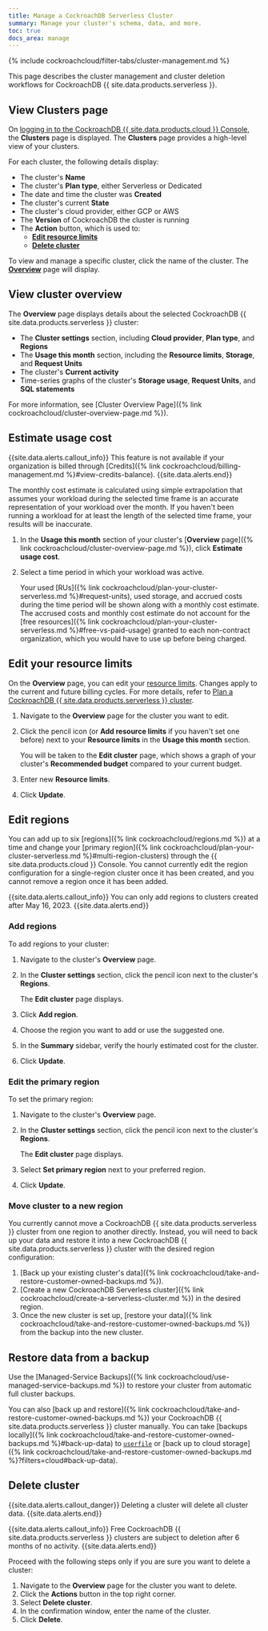 ```yaml
---
title: Manage a CockroachDB Serverless Cluster
summary: Manage your cluster's schema, data, and more.
toc: true
docs_area: manage
---
```


{% include cockroachcloud/filter-tabs/cluster-management.md %}

This page describes the cluster management and cluster deletion workflows for CockroachDB {{ site.data.products.serverless }}.

## View Clusters page

On [logging in to the CockroachDB {{ site.data.products.cloud }} Console](https://cockroachlabs.cloud/), the **Clusters** page is displayed. The **Clusters** page provides a high-level view of your clusters.

For each cluster, the following details display:

- The cluster's **Name**
- The cluster's **Plan type**, either Serverless or Dedicated
- The date and time the cluster was **Created**
- The cluster's current **State**
- The cluster's cloud provider, either GCP or AWS
- The **Version** of CockroachDB the cluster is running
- The **Action** button, which is used to:
    - [**Edit resource limits**](#edit-your-resource-limits)
    - [**Delete cluster**](#delete-cluster)

To view and manage a specific cluster, click the name of the cluster. The [**Overview**](#view-cluster-overview) page will display.

## View cluster overview

The **Overview** page displays details about the selected CockroachDB {{ site.data.products.serverless }} cluster:

- The **Cluster settings** section, including **Cloud provider**, **Plan type**, and **Regions**
- The **Usage this month** section, including the **Resource limits**, **Storage**, and **Request Units**
- The cluster's **Current activity**
- Time-series graphs of the cluster's **Storage usage**, **Request Units**, and **SQL statements**

For more information, see [Cluster Overview Page]({% link cockroachcloud/cluster-overview-page.md %}).

## Estimate usage cost

{{site.data.alerts.callout_info}}
This feature is not available if your organization is billed through [Credits]({% link cockroachcloud/billing-management.md %}#view-credits-balance).
{{site.data.alerts.end}}

The monthly cost estimate is calculated using simple extrapolation that assumes your workload during the selected time frame is an accurate representation of your workload over the month. If you haven't been running a workload for at least the length of the selected time frame, your results will be inaccurate.

1. In the **Usage this month** section of your cluster's [**Overview** page]({% link cockroachcloud/cluster-overview-page.md %}), click **Estimate usage cost**.
1. Select a time period in which your workload was active.

    Your used [RUs]({% link cockroachcloud/plan-your-cluster-serverless.md %}#request-units), used storage, and accrued costs during the time period will be shown along with a monthly cost estimate. The accrused costs and monthly cost estimate do not account for the [free resources]({% link cockroachcloud/plan-your-cluster-serverless.md %}#free-vs-paid-usage) granted to each non-contract organization, which you would have to use up before being charged.

## Edit your resource limits

On the **Overview** page, you can edit your [resource limits](https://www.cockroachlabs.com/docs/{{site.current_cloud_version}}/architecture/glossary#resource-limits). Changes apply to the current and future billing cycles. For more details, refer to [Plan a CockroachDB {{ site.data.products.serverless }} cluster](plan-your-cluster-serverless.html).

1. Navigate to the **Overview** page for the cluster you want to edit.
1. Click the pencil icon (or **Add resource limits** if you haven't set one before) next to your **Resource limits** in the **Usage this month** section.

    You will be taken to the **Edit cluster** page, which shows a graph of your cluster's **Recommended budget** compared to your current budget.

1. Enter new **Resource limits**.

1. Click **Update**.

## Edit regions

You can add up to six [regions]({% link cockroachcloud/regions.md %}) at a time and change your [primary region]({% link cockroachcloud/plan-your-cluster-serverless.md %}#multi-region-clusters) through the {{ site.data.products.cloud }} Console. You cannot currently edit the region configuration for a single-region cluster once it has been created, and you cannot remove a region once it has been added.

{{site.data.alerts.callout_info}}
You can only add regions to clusters created after May 16, 2023.
{{site.data.alerts.end}}

### Add regions

To add regions to your cluster:

1. Navigate to the cluster's **Overview** page.
1. In the **Cluster settings** section, click the pencil icon next to the cluster's **Regions**.

    The **Edit cluster** page displays.

1. Click **Add region**.
1. Choose the region you want to add or use the suggested one.
1. In the **Summary** sidebar, verify the hourly estimated cost for the cluster.
1. Click **Update**.

### Edit the primary region

To set the primary region:

1. Navigate to the cluster's **Overview** page.
1. In the **Cluster settings** section, click the pencil icon next to the cluster's **Regions**.

    The **Edit cluster** page displays.

1. Select **Set primary region** next to your preferred region.
1. Click **Update**.

### Move cluster to a new region

You currently cannot move a CockroachDB {{ site.data.products.serverless }} cluster from one region to another directly. Instead, you will need to back up your data and restore it into a new CockroachDB {{ site.data.products.serverless }} cluster with the desired region configuration: 

1. [Back up your existing cluster's data]({% link cockroachcloud/take-and-restore-customer-owned-backups.md %}).
1. [Create a new CockroachDB Serverless cluster]({% link cockroachcloud/create-a-serverless-cluster.md %}) in the desired region. 
1. Once the new cluster is set up, [restore your data]({% link cockroachcloud/take-and-restore-customer-owned-backups.md %}) from the backup into the new cluster. 

## Restore data from a backup

Use the [Managed-Service Backups]({% link cockroachcloud/use-managed-service-backups.md %}) to restore your cluster from automatic full cluster backups.

You can also [back up and restore]({% link cockroachcloud/take-and-restore-customer-owned-backups.md %}) your CockroachDB {{ site.data.products.serverless }} cluster manually. You can take [backups locally]({% link cockroachcloud/take-and-restore-customer-owned-backups.md %}#back-up-data) to [`userfile`](https://www.cockroachlabs.com/docs/{{site.current_cloud_version}}/use-userfile-storage) or [back up to cloud storage]({% link cockroachcloud/take-and-restore-customer-owned-backups.md %}?filters=cloud#back-up-data).

## Delete cluster

{{site.data.alerts.callout_danger}}
Deleting a cluster will delete all cluster data.
{{site.data.alerts.end}}

{{site.data.alerts.callout_info}}
Free CockroachDB {{ site.data.products.serverless }} clusters are subject to deletion after 6 months of no activity.
{{site.data.alerts.end}}

Proceed with the following steps only if you are sure you want to delete a cluster:

1. Navigate to the **Overview** page for the cluster you want to delete.
1. Click the **Actions** button in the top right corner.
1. Select **Delete cluster**.
1. In the confirmation window, enter the name of the cluster.
1. Click **Delete**.
